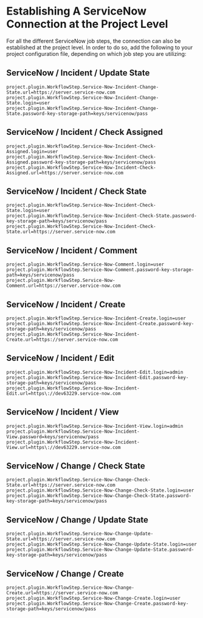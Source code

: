 # Establishing A ServiceNow Connection at the Project Level

For all the different ServiceNow job steps, the connection can also be established at the project level. In order to do so, add the following to your project configuration file, depending on which job step you are utilizing:

## ServiceNow / Incident / Update State

```
project.plugin.WorkflowStep.Service-Now-Incident-Change-State.url=https://server.service-now.com
project.plugin.WorkflowStep.Service-Now-Incident-Change-State.login=user
project.plugin.WorkflowStep.Service-Now-Incident-Change-State.password-key-storage-path=keys/servicenow/pass
```

## ServiceNow / Incident / Check Assigned

```
project.plugin.WorkflowStep.Service-Now-Incident-Check-Assigned.login=user
project.plugin.WorkflowStep.Service-Now-Incident-Check-Assigned.password-key-storage-path=keys/servicenow/pass
project.plugin.WorkflowStep.Service-Now-Incident-Check-Assigned.url=https://server.service-now.com
```

## ServiceNow / Incident / Check State

```
project.plugin.WorkflowStep.Service-Now-Incident-Check-State.login=user
project.plugin.WorkflowStep.Service-Now-Incident-Check-State.password-key-storage-path=keys/servicenow/pass
project.plugin.WorkflowStep.Service-Now-Incident-Check-State.url=https://server.service-now.com
```

## ServiceNow / Incident / Comment

```
project.plugin.WorkflowStep.Service-Now-Comment.login=user
project.plugin.WorkflowStep.Service-Now-Comment.password-key-storage-path=keys/servicenow/pass
project.plugin.WorkflowStep.Service-Now-Comment.url=https://server.service-now.com
```

## ServiceNow / Incident / Create

```
project.plugin.WorkflowStep.Service-Now-Incident-Create.login=user
project.plugin.WorkflowStep.Service-Now-Incident-Create.password-key-storage-path=keys/servicenow/pass
project.plugin.WorkflowStep.Service-Now-Incident-Create.url=https://server.service-now.com
```

## ServiceNow / Incident / Edit

```
project.plugin.WorkflowStep.Service-Now-Incident-Edit.login=admin
project.plugin.WorkflowStep.Service-Now-Incident-Edit.password-key-storage-path=keys/servicenow/pass
project.plugin.WorkflowStep.Service-Now-Incident-Edit.url=https\://dev63229.service-now.com
```

## ServiceNow / Incident / View

```
project.plugin.WorkflowStep.Service-Now-Incident-View.login=admin
project.plugin.WorkflowStep.Service-Now-Incident-View.password=keys/servicenow/pass
project.plugin.WorkflowStep.Service-Now-Incident-View.url=https\://dev63229.service-now.com
```

## ServiceNow / Change / Check State

```
project.plugin.WorkflowStep.Service-Now-Change-Check-State.url=https://server.service-now.com
project.plugin.WorkflowStep.Service-Now-Change-Check-State.login=user
project.plugin.WorkflowStep.Service-Now-Change-Check-State.password-key-storage-path=keys/servicenow/pass
```

## ServiceNow / Change / Update State

```
project.plugin.WorkflowStep.Service-Now-Change-Update-State.url=https://server.service-now.com
project.plugin.WorkflowStep.Service-Now-Change-Update-State.login=user
project.plugin.WorkflowStep.Service-Now-Change-Update-State.password-key-storage-path=keys/servicenow/pass
```

## ServiceNow / Change / Create

```
project.plugin.WorkflowStep.Service-Now-Change-Create.url=https://server.service-now.com
project.plugin.WorkflowStep.Service-Now-Change-Create.login=user
project.plugin.WorkflowStep.Service-Now-Change-Create.password-key-storage-path=keys/servicenow/pass
```
